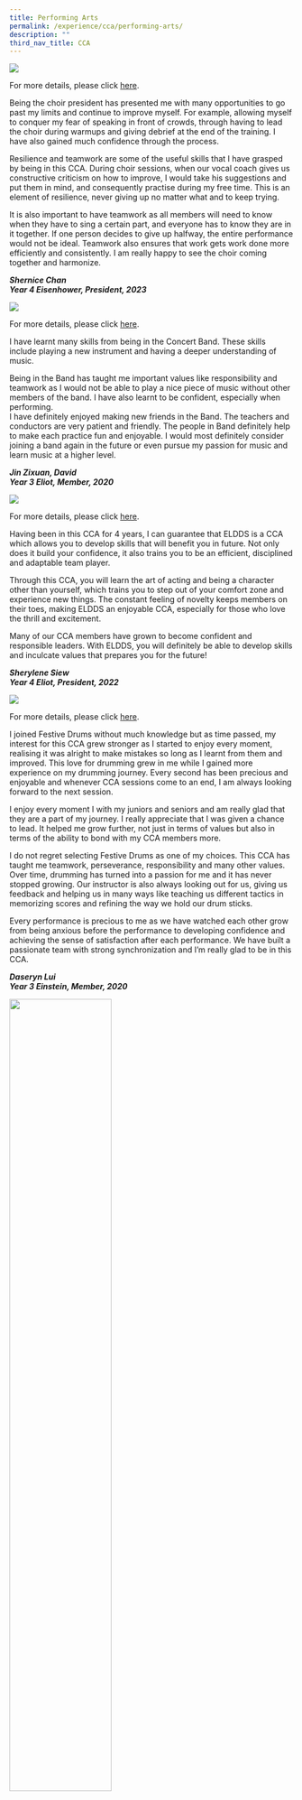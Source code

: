 ```yaml
---
title: Performing Arts
permalink: /experience/cca/performing-arts/
description: ""
third_nav_title: CCA
---
```

![](/images/choir-1.png)
		
For more details, please click&nbsp;[here](https://staging.d3jwf1tlw34213.amplifyapp.com/experience/cca/performing-arts/choir).
        
Being the choir president has presented me with many opportunities to go past my limits and continue to improve myself. For example, allowing myself to conquer my fear of speaking in front of crowds, through having to lead the choir during warmups and giving debrief at the end of the training. I have also gained much confidence through the process.  
      
Resilience and teamwork are some of the useful skills that I have grasped by being in this CCA. During choir sessions, when our vocal coach gives us constructive criticism on how to improve, I would take his suggestions and put them in mind, and consequently practise during my free time. This is an element of resilience, never giving up no matter what and to keep trying.  
    
      
It is also important to have teamwork as all members will need to know when they have to sing a certain part, and everyone has to know they are in it together. If one person decides to give up halfway, the entire performance would not be ideal. Teamwork also ensures that work gets work done more efficiently and consistently. I am really happy to see the choir coming together and harmonize.
      
**_Shernice Chan  
Year 4 Eisenhower, President, 2023_**

![](/images/band-1.png)
		
For more details, please click&nbsp;[here](https://staging.d3jwf1tlw34213.amplifyapp.com/experience/cca/performing-arts/concert-band).
    
I have learnt many skills from being in the Concert Band. These skills include playing a new instrument and having a deeper understanding of music.  
  
Being in the Band has taught me important values like responsibility and teamwork as I would not be able to play a nice piece of music without other members of the band. I have also learnt to be confident, especially when performing.  
I have definitely enjoyed making new friends in the Band. The teachers and conductors are very patient and friendly. The people in Band definitely help to make each practice fun and enjoyable. I would most definitely consider joining a band again in the future or even pursue my passion for music and learn music at a higher level.  
  
_**Jin Zixuan, David  <br>
Year 3 Eliot, Member, 2020**_

![](/images/drama-1.png)
		
For more details, please click&nbsp;[here](https://staging.d3jwf1tlw34213.amplifyapp.com/experience/cca/performing-arts/eldds).
    
Having been in this CCA for 4 years, I can guarantee that ELDDS is a CCA which allows you to develop skills that will benefit you in future. Not only does it build your confidence, it also trains you to be an efficient, disciplined and adaptable team player.

Through this CCA, you will learn the art of acting and being a character other than yourself, which trains you to step out of your comfort zone and experience new things. The constant feeling of novelty keeps members on their toes, making ELDDS an enjoyable CCA, especially for those who love the thrill and excitement.

Many of our CCA members have grown to become confident and responsible leaders. With ELDDS, you will definitely be able to develop skills and inculcate values that prepares you for the future! 

_**Sherylene Siew  
Year 4 Eliot, President, 2022**_

![](/images/festive%20drums-1.png)
		
For more details, please click&nbsp;[here](https://staging.d3jwf1tlw34213.amplifyapp.com/experience/cca/performing-arts/festive-drums).
    
I joined Festive Drums without much knowledge but as time passed, my interest for this CCA grew stronger as I started to enjoy every moment, realising it was alright to make mistakes so long as I learnt from them and improved. This love for drumming grew in me while I gained more experience on my drumming journey. Every second has been precious and enjoyable and whenever CCA sessions come to an end, I am always looking forward to the next session.  
  
I enjoy every moment I with my juniors and seniors and am really glad that they are a part of my journey. I really appreciate that I was given a chance to lead. It helped me grow further, not just in terms of values but also in terms of the ability to bond with my CCA members more.  
  
I do not regret selecting Festive Drums as one of my choices. This CCA has taught me teamwork, perseverance, responsibility and many other values. Over time, drumming has turned into a passion for me and it has never stopped growing. Our instructor is also always looking out for us, giving us feedback and helping us in many ways like teaching us different tactics in memorizing scores and refining the way we hold our drum sticks.  
  
Every performance is precious to me as we have watched each other grow from being anxious before the performance to developing confidence and achieving the sense of satisfaction after each performance. We have built a passionate team with strong synchronization and I’m really glad to be in this CCA.  
  
**_Daseryn Lui <br>
Year 3 Einstein, Member, 2020_**

<img src="/images/Guzheng.jpg" style="width:60%">
		
For more details, please click&nbsp;[here](https://staging.d3jwf1tlw34213.amplifyapp.com/experience/cca/performing-arts/guzheng).
        
Guzheng CCA taught me how to express my emotion through music. Each piece of music has its own background story. By playing the Guzheng in different pitches and tones, it allows me to express different emotions and to communicate with the audience through music.  
      
Being a member of Guzheng CCA has given me an opportunity to learn more about teamwork. It requires all members to work together, listen to different sections in order to give our best performance to the audience. This value has had helped me in various school projects as I know the importance of working with my teammates.  
      
I really enjoy the moments when all the sections of the CCA are able to synchronise and create beautiful melodies. I treasure the opportunity to be the Vice President of the Guzheng CCA. It is therefore my responsibility to care for other members and it has helped me to become a better leader.  
      
**Ng Wenyu <br>
Year 3 Eliot, Vice President, 2020**_

<img src="/images/Harmonica.jpg" style="width:60%">
		
For more details, please click&nbsp;[here](https://staging.d3jwf1tlw34213.amplifyapp.com/experience/cca/performing-arts/harmonica).
    
Joining the Harmonica CCA has helped me learn how to read number scores. Prior to joining the CCA, I could only read the 6 line music scores. I can now read number scores easily. This is an important skill that I can bring with me after secondary school.  
  
I have learnt values such as responsibility and patience from this being in the harmonica band. I have to take responsibility for learning new songs so that I am able to play the songs during performances. I have also learnt to be patient when teaching my juniors and members in my section when learning new songs. I enjoy learning to play songs as it is very fun to be able to play a song together with the whole band! I think that performing as a band is the most enjoyable thing to do in the CCA.  
  
The skills and values I learn in the CCA will definitely be applicable to my tertiary education and maybe even the workforce. I would have to be responsible in my work and be able to collaborate well with my future colleagues.  
  
**_Nur Khairunnisa Binte Mohamed Khir <br>
Year 3 Euclid, President, 2020_**

<img src="/images/Modern%20Dance.jpg" style="width:60%">
		
For more details, please click&nbsp;[here](https://staging.d3jwf1tlw34213.amplifyapp.com/experience/cca/performing-arts/modern-dance).
        
Modern dance has been a significant part of my secondary school journey. Not only is it a place for me to develop my interests and passion in dance, it is also where I build strong relationships with my CCA mates from all levels. We have cried and laughed together, and spent tough times together. These years in Modern Dance are an unforgettable and memorable part of my life and I will never forget this experience.

**_Ezann Tan Yi Xin_**<br>
**_Year 4 Everest, Vice-President, 2022_**

Being a part of this CCA has helped me hone my soft skills. I have also learnt how to be an effective communicator from the given opportunities to interact and empathise with my team mates. These have indubitably supported in the process of forging stronger family-like bonds in our CCA. Joining Modern dance also gives us an exposure to the vast array of dance genres that our instructors guide us through with much dedication.

**Kurma Dhanya  
    Year 4 Eliot, Vice-President, 2022**